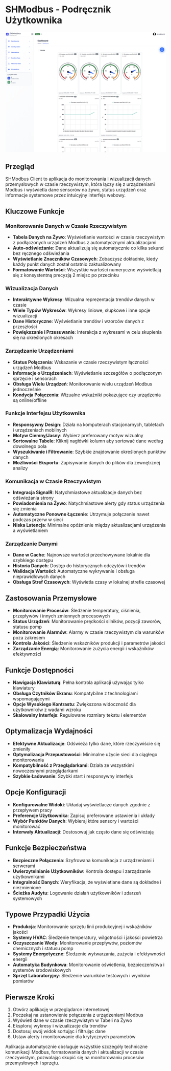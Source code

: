# SHModbus - Podręcznik Użytkownika

![Aplikacja SHModbus](../shared-images/shmodbus-app.png)

## Przegląd

SHModbus Client to aplikacja do monitorowania i wizualizacji danych przemysłowych w czasie rzeczywistym, która łączy się z urządzeniami Modbus i wyświetla dane sensorów na żywo, status urządzeń oraz informacje systemowe przez intuicyjny interfejs webowy.

## Kluczowe Funkcje

### Monitorowanie Danych w Czasie Rzeczywistym
- **Tabela Danych na Żywo**: Wyświetlanie wartości w czasie rzeczywistym z podłączonych urządzeń Modbus z automatycznymi aktualizacjami
- **Auto-odświeżanie**: Dane aktualizują się automatycznie co kilka sekund bez ręcznego odświeżania
- **Wyświetlanie Znaczników Czasowych**: Zobaczysz dokładnie, kiedy każdy punkt danych został ostatnio zaktualizowany
- **Formatowanie Wartości**: Wszystkie wartości numeryczne wyświetlają się z konsystentną precyzją 2 miejsc po przecinku

### Wizualizacja Danych
- **Interaktywne Wykresy**: Wizualna reprezentacja trendów danych w czasie
- **Wiele Typów Wykresów**: Wykresy liniowe, słupkowe i inne opcje wizualizacji
- **Dane Historyczne**: Wyświetlanie trendów i wzorców danych z przeszłości
- **Powiększanie i Przesuwanie**: Interakcja z wykresami w celu skupienia się na określonych okresach

### Zarządzanie Urządzeniami
- **Status Połączenia**: Wskazanie w czasie rzeczywistym łączności urządzeń Modbus
- **Informacje o Urządzeniach**: Wyświetlanie szczegółów o podłączonym sprzęcie i sensorach
- **Obsługa Wielu Urządzeń**: Monitorowanie wielu urządzeń Modbus jednocześnie
- **Kondycja Połączenia**: Wizualne wskaźniki pokazujące czy urządzenia są online/offline

### Funkcje Interfejsu Użytkownika
- **Responsywny Design**: Działa na komputerach stacjonarnych, tabletach i urządzeniach mobilnych
- **Motyw Ciemny/Jasny**: Wybierz preferowany motyw wizualny
- **Sortowalne Tabele**: Kliknij nagłówki kolumn aby sortować dane według dowolnego pola
- **Wyszukiwanie i Filtrowanie**: Szybkie znajdowanie określonych punktów danych
- **Możliwości Eksportu**: Zapisywanie danych do plików dla zewnętrznej analizy

### Komunikacja w Czasie Rzeczywistym
- **Integracja SignalR**: Natychmiastowe aktualizacje danych bez odświeżania strony
- **Powiadomienia na Żywo**: Natychmiastowe alerty gdy status urządzenia się zmienia
- **Automatyczne Ponowne Łączenie**: Utrzymuje połączenie nawet podczas przerw w sieci
- **Niska Latencja**: Minimalne opóźnienie między aktualizacjami urządzenia a wyświetlaniem

### Zarządzanie Danymi
- **Dane w Cache**: Najnowsze wartości przechowywane lokalnie dla szybkiego dostępu
- **Historia Danych**: Dostęp do historycznych odczytów i trendów
- **Walidacja Wartości**: Automatyczne wykrywanie i obsługa nieprawidłowych danych
- **Obsługa Stref Czasowych**: Wyświetla czasy w lokalnej strefie czasowej

## Zastosowania Przemysłowe

- **Monitorowanie Procesów**: Śledzenie temperatury, ciśnienia, przepływów i innych zmiennych procesowych
- **Status Urządzeń**: Monitorowanie prędkości silników, pozycji zaworów, statusu pomp
- **Monitorowanie Alarmów**: Alarmy w czasie rzeczywistym dla warunków poza zakresem
- **Kontrola Jakości**: Śledzenie wskaźników produkcji i parametrów jakości
- **Zarządzanie Energią**: Monitorowanie zużycia energii i wskaźników efektywności

## Funkcje Dostępności

- **Nawigacja Klawiaturą**: Pełna kontrola aplikacji używając tylko klawiatury
- **Obsługa Czytników Ekranu**: Kompatybilne z technologiami wspomagającymi
- **Opcje Wysokiego Kontrastu**: Zwiększona widoczność dla użytkowników z wadami wzroku
- **Skalowalny Interfejs**: Regulowane rozmiary tekstu i elementów

## Optymalizacja Wydajności

- **Efektywne Aktualizacje**: Odświeża tylko dane, które rzeczywiście się zmieniły
- **Optymalizacja Przepustowości**: Minimalne użycie sieci dla ciągłego monitorowania
- **Kompatybilność z Przeglądarkami**: Działa ze wszystkimi nowoczesnymi przeglądarkami
- **Szybkie Ładowanie**: Szybki start i responsywny interfejs

## Opcje Konfiguracji

- **Konfigurowalne Widoki**: Układaj wyświetlacze danych zgodnie z przepływem pracy
- **Preferencje Użytkownika**: Zapisuj preferowane ustawienia i układy
- **Wybór Punktów Danych**: Wybieraj które sensory i wartości monitorować
- **Interwały Aktualizacji**: Dostosowuj jak często dane się odświeżają

## Funkcje Bezpieczeństwa

- **Bezpieczne Połączenia**: Szyfrowana komunikacja z urządzeniami i serwerami
- **Uwierzytelnianie Użytkowników**: Kontrola dostępu i zarządzanie użytkownikami
- **Integralność Danych**: Weryfikacja, że wyświetlane dane są dokładne i niezmienione
- **Ścieżka Audytu**: Logowanie działań użytkowników i zdarzeń systemowych

## Typowe Przypadki Użycia

- **Produkcja**: Monitorowanie sprzętu linii produkcyjnej i wskaźników jakości
- **Systemy HVAC**: Śledzenie temperatury, wilgotności i jakości powietrza
- **Oczyszczanie Wody**: Monitorowanie przepływów, poziomów chemicznych i statusu pomp
- **Systemy Energetyczne**: Śledzenie wytwarzania, zużycia i efektywności energii
- **Automatyka Budynkowa**: Monitorowanie oświetlenia, bezpieczeństwa i systemów środowiskowych
- **Sprzęt Laboratoryjny**: Śledzenie warunków testowych i wyników pomiarów

## Pierwsze Kroki

1. Otwórz aplikację w przeglądarce internetowej
2. Poczekaj na ustanowienie połączenia z urządzeniami Modbus
3. Wyświetl dane w czasie rzeczywistym w Tabeli na Żywo
4. Eksploruj wykresy i wizualizacje dla trendów
5. Dostosuj swój widok sortując i filtrując dane
6. Ustaw alerty i monitorowanie dla krytycznych parametrów

Aplikacja automatycznie obsługuje wszystkie szczegóły techniczne komunikacji Modbus, formatowania danych i aktualizacji w czasie rzeczywistym, pozwalając skupić się na monitorowaniu procesów przemysłowych i sprzętu.